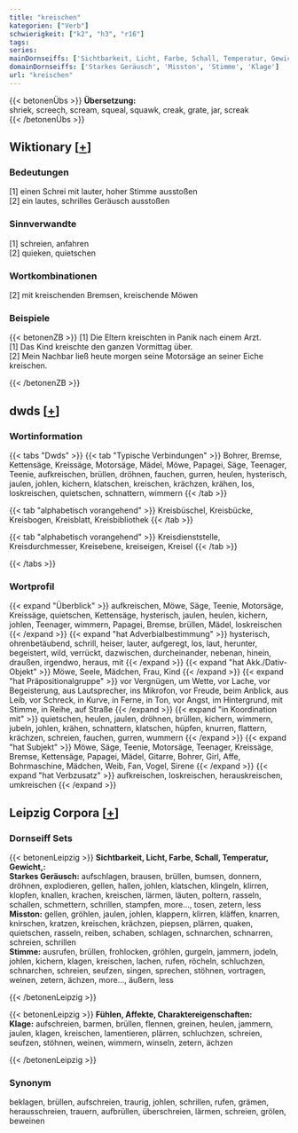 ```yaml
---
title: "kreischen"
kategorien: ["Verb"]
schwierigkeit: ["k2", "h3", "r16"]
tags:
series:
mainDornseiffs: ['Sichtbarkeit, Licht, Farbe, Schall, Temperatur, Gewicht,', 'Fühlen, Affekte, Charaktereigenschaften']
domainDornseiffs: ['Starkes Geräusch', 'Misston', 'Stimme', 'Klage']
url: "kreischen"
---
```


{{< betonenÜbs >}}
**Übersetzung:**  
shriek, screech, scream, squeal, squawk, creak, grate, jar, screak  
{{< /betonenÜbs >}}

## Wiktionary [[+](https://de.wiktionary.org/wiki/kreischen)]

### Bedeutungen
[1] einen Schrei mit lauter, hoher Stimme ausstoßen  
[2] ein lautes, schrilles Geräusch ausstoßen  

### Sinnverwandte
[1] schreien, anfahren  
[2] quieken, quietschen  

### Wortkombinationen
[2] mit kreischenden Bremsen, kreischende Möwen  

### Beispiele
{{< betonenZB >}}
[1] Die Eltern kreischten in Panik nach einem Arzt.  
[1] Das Kind kreischte den ganzen Vormittag über.  
[2] Mein Nachbar ließ heute morgen seine Motorsäge an seiner Eiche kreischen.  

{{< /betonenZB >}}


## dwds [[+](https://www.dwds.de/wb/kreischen)]

### Wortinformation
{{< tabs "Dwds" >}}
{{< tab "Typische Verbindungen" >}}
Bohrer, Bremse, Kettensäge, Kreissäge, Motorsäge, Mädel, Möwe, Papagei, Säge, Teenager, Teenie, aufkreischen, brüllen, dröhnen, fauchen, gurren, heulen, hysterisch, jaulen, johlen, kichern, klatschen, kreischen, krächzen, krähen, los, loskreischen, quietschen, schnattern, wimmern
{{< /tab >}}

{{< tab "alphabetisch vorangehend" >}}
Kreisbüschel, Kreisbücke, Kreisbogen, Kreisblatt, Kreisbibliothek
{{< /tab >}}

{{< tab "alphabetisch vorangehend" >}}
Kreisdienststelle, Kreisdurchmesser, Kreisebene, kreiseigen, Kreisel
{{< /tab >}}

{{< /tabs >}}

### Wortprofil
{{< expand "Überblick" >}} aufkreischen, Möwe, Säge, Teenie, Motorsäge, Kreissäge, quietschen, Kettensäge, hysterisch, jaulen, heulen, kichern, johlen, Teenager, wimmern, Papagei, Bremse, brüllen, Mädel, loskreischen {{< /expand >}}
{{< expand "hat Adverbialbestimmung" >}} hysterisch, ohrenbetäubend, schrill, heiser, lauter, aufgeregt, los, laut, herunter, begeistert, wild, verrückt, dazwischen, durcheinander, nebenan, hinein, draußen, irgendwo, heraus, mit {{< /expand >}}
{{< expand "hat Akk./Dativ-Objekt" >}} Möwe, Seele, Mädchen, Frau, Kind {{< /expand >}}
{{< expand "hat Präpositionalgruppe" >}} vor Vergnügen, um Wette, vor Lache, vor Begeisterung, aus Lautsprecher, ins Mikrofon, vor Freude, beim Anblick, aus Leib, vor Schreck, in Kurve, in Ferne, in Ton, vor Angst, im Hintergrund, mit Stimme, in Reihe, auf Straße {{< /expand >}}
{{< expand "in Koordination mit" >}} quietschen, heulen, jaulen, dröhnen, brüllen, kichern, wimmern, jubeln, johlen, krähen, schnattern, klatschen, hüpfen, knurren, flattern, krächzen, schreien, fauchen, gurren, wummern {{< /expand >}}
{{< expand "hat Subjekt" >}} Möwe, Säge, Teenie, Motorsäge, Teenager, Kreissäge, Bremse, Kettensäge, Papagei, Mädel, Gitarre, Bohrer, Girl, Affe, Bohrmaschine, Mädchen, Weib, Fan, Vogel, Sirene {{< /expand >}}
{{< expand "hat Verbzusatz" >}} aufkreischen, loskreischen, herauskreischen, umkreischen {{< /expand >}}

## Leipzig Corpora [[+](https://corpora.uni-leipzig.de/en/res?word=kreischen&corpusId=deu_newscrawl-public_2018)]

### Dornseiff Sets
{{< betonenLeipzig >}}
**Sichtbarkeit, Licht, Farbe, Schall, Temperatur, Gewicht,:**  
**Starkes Geräusch:** aufschlagen, brausen, brüllen, bumsen, donnern, dröhnen, explodieren, gellen, hallen, johlen, klatschen, klingeln, klirren, klopfen, knallen, krachen, kreischen, lärmen, läuten, poltern, rasseln, schallen, schmettern, schrillen, stampfen, more..., tosen, zetern, less  
**Misston:** gellen, gröhlen, jaulen, johlen, klappern, klirren, kläffen, knarren, knirschen, kratzen, kreischen, krächzen, piepsen, plärren, quaken, quietschen, rasseln, reiben, schaben, schlagen, schnarchen, schnarren, schreien, schrillen  
**Stimme:** ausrufen, brüllen, frohlocken, gröhlen, gurgeln, jammern, jodeln, johlen, kichern, klagen, kreischen, lachen, rufen, röcheln, schluchzen, schnarchen, schreien, seufzen, singen, sprechen, stöhnen, vortragen, weinen, zetern, ächzen, more..., äußern, less  

{{< /betonenLeipzig >}}


{{< betonenLeipzig >}}
**Fühlen, Affekte, Charaktereigenschaften:**  
**Klage:** aufschreien, barmen, brüllen, flennen, greinen, heulen, jammern, jaulen, klagen, kreischen, lamentieren, plärren, schluchzen, schreien, seufzen, stöhnen, weinen, wimmern, winseln, zetern, ächzen  

{{< /betonenLeipzig >}}

### Synonym
beklagen, brüllen, aufschreien, traurig, johlen, schrillen, rufen, grämen, herausschreien, trauern, aufbrüllen, überschreien, lärmen, schreien, grölen, beweinen

